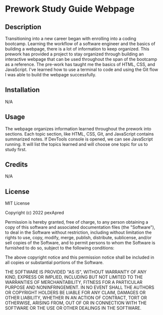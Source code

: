# Prework Study Guide Webpage

## Description

Transitioning into a new career began with enrolling into a coding bootcamp. Learning the workflow of a software engineer and the basics of building a webpage, there is a lot of information to keep organized. This prework has provided a project to stay organized through building an interactive webpage that can be used throughout the span of the bootcamp as a reference. The pre-work has taught me the basics of HTML, CSS, and JavaScript. I've learned how to use a terminal to code and using the Git flow I was able to build the webpage successfully.

## Installation

N/A

## Usage

The webpage organizes information learned throughout the prework into sections. Each topic section, like HTML, CSS, Git, and JavaScript contains summarized notes. If DevTools console is opened, we can see JavaScript running. It will list the topics learned and will choose one topic for us to study first.

## Credits

N/A

## License

MIT License

Copyright (c) 2022 pexApred

Permission is hereby granted, free of charge, to any person obtaining a copy
of this software and associated documentation files (the "Software"), to deal
in the Software without restriction, including without limitation the rights
to use, copy, modify, merge, publish, distribute, sublicense, and/or sell
copies of the Software, and to permit persons to whom the Software is
furnished to do so, subject to the following conditions:

The above copyright notice and this permission notice shall be included in all
copies or substantial portions of the Software.

THE SOFTWARE IS PROVIDED "AS IS", WITHOUT WARRANTY OF ANY KIND, EXPRESS OR
IMPLIED, INCLUDING BUT NOT LIMITED TO THE WARRANTIES OF MERCHANTABILITY,
FITNESS FOR A PARTICULAR PURPOSE AND NONINFRINGEMENT. IN NO EVENT SHALL THE
AUTHORS OR COPYRIGHT HOLDERS BE LIABLE FOR ANY CLAIM, DAMAGES OR OTHER
LIABILITY, WHETHER IN AN ACTION OF CONTRACT, TORT OR OTHERWISE, ARISING FROM,
OUT OF OR IN CONNECTION WITH THE SOFTWARE OR THE USE OR OTHER DEALINGS IN THE
SOFTWARE.